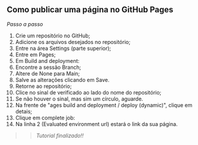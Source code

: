 ## Como publicar uma página no GitHub Pages
_Passo a passo_

1. Crie um repositório no GitHub;
2. Adicione os arquivos desejados no repositório;
3. Entre na área Settings (parte superior);
4. Entre em Pages;
5. Em Build and deployment:
6. Encontre a sessão Branch;
7. Altere de None para Main;
8. Salve as alterações clicando em Save.
9. Retorne ao repositório;
10. Clice no sinal de verificado ao lado do nome do repositório;
11. Se não houver o sinal, mas sim um círculo, aguarde.
12. Na frente de "ages build and deployment / deploy (dynamic)", clique em detais;
13. Clique em complete job:
14. Na linha 2 (Evaluated environment url) estará o link da sua página.

   >> _Tutorial finalizado!!_
